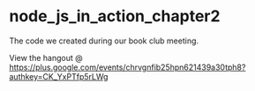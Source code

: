 node_js_in_action_chapter2
==========================

The code we created during our book club meeting.

View the hangout @ https://plus.google.com/events/chrvgnfib25hpn621439a30tph8?authkey=CK_YxPTfp5rLWg

